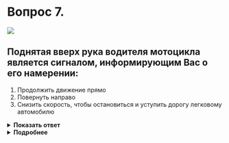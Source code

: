# Вопрос 7.

![](https://s.drom.ru/i24228/pdd/tickets/2016/1543885557.jpg)

## Поднятая вверх рука водителя мотоцикла является сигналом, информирующим Вас о его намерении:

1. Продолжить движение прямо
2. Повернуть направо
3. Снизить скорость, чтобы остановиться и уступить дорогу легковому автомобилю

<details>
<summary><b>Показать ответ</b></summary>
Правильный ответ: 3
</details>
<details>
<summary><b>Подробнее</b></summary>
Перекрёсток равнозначный. У мотоциклиста помеха справа. Он обязан уступить дорогу, т.е. затормозить и остановиться. Об этом информирует его вытянутая вверх рука.
(Пункты 8.1, 13.11 ПДД)
</details>
